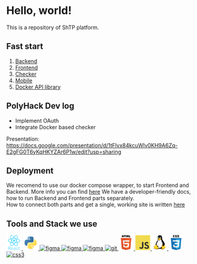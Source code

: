 # Hello, world!
This is a repository of ShTP platform.
## Fast start
1. [Backend](https://github.com/ITClassDev/Backend)
2. [Frontend](https://github.com/ITClassDev/Frontend)
3. [Checker](https://github.com/ITClassDev/Checker)
4. [Mobile](https://github.com/ITClassDev/Mobile)
5. [Docker API library](https://github.com/ret7020/DockerApiClient)

## PolyHack Dev log
- Implement OAuth
- Integrate Docker based checker

Presentation: https://docs.google.com/presentation/d/1tFlvx84kcuWlv0KH9A6Zq-E2gFG0T6yKqHKYZAr6P1w/edit?usp=sharing

## Deployment
We recomend to use our docker compose wrapper, to start Frontend and Backend. More info you can find [here](https://github.com/ITClassDev/Docker)
We have a developer-friendly docs, how to run Backend and Frontend parts separately. </br>
How to connect both parts and get a single, working site is written [here](https://github.com/ITClassDev/.github/blob/main/profile/DEPLOY.md)

## Tools and Stack we use
<a href="https://reactjs.org/" target="_blank" rel="noreferrer"> <img src="https://raw.githubusercontent.com/devicons/devicon/master/icons/react/react-original-wordmark.svg" alt="react" width="40" height="40"/> </a>
<a href="https://www.python.org" target="_blank" rel="noreferrer"> <img src="https://raw.githubusercontent.com/devicons/devicon/master/icons/python/python-original.svg" alt="python" width="40" height="40"/> </a>
<a href="https://www.figma.com/" target="_blank" rel="noreferrer"> <img src="https://www.vectorlogo.zone/logos/figma/figma-icon.svg" alt="figma" width="40" height="40"/> </a>
<a href="#" target="_blank" rel="noreferrer"> <img src="https://upload.wikimedia.org/wikipedia/commons/1/18/ISO_C%2B%2B_Logo.svg" alt="figma" width="40" height="40"/> </a>
<a href="#" target="_blank" rel="noreferrer"> <img src="https://upload.wikimedia.org/wikipedia/en/3/30/Java_programming_language_logo.svg" alt="figma" width="40" height="40"/> </a>
<a href="https://git-scm.com/" target="_blank" rel="noreferrer"> <img src="https://www.vectorlogo.zone/logos/git-scm/git-scm-icon.svg" alt="git" width="40" height="40"/> </a>
<a href="https://www.w3.org/html/" target="_blank" rel="noreferrer"> <img src="https://raw.githubusercontent.com/devicons/devicon/master/icons/html5/html5-original-wordmark.svg" alt="html5" width="40" height="40"/> </a>
<a href="https://developer.mozilla.org/en-US/docs/Web/JavaScript" target="_blank" rel="noreferrer"> <img src="https://raw.githubusercontent.com/devicons/devicon/master/icons/javascript/javascript-original.svg" alt="javascript" width="40" height="40"/> </a>
<a href="https://www.linux.org/" target="_blank" rel="noreferrer"> <img src="https://raw.githubusercontent.com/devicons/devicon/master/icons/linux/linux-original.svg" alt="linux" width="40" height="40"/> </a>
<a href="https://www.w3schools.com/css/" target="_blank" rel="noreferrer"> <img src="https://raw.githubusercontent.com/devicons/devicon/master/icons/css3/css3-original-wordmark.svg" alt="css3" width="40" height="40"/> </a>
<a href="https://www.docker.com/" target="_blank" rel="noreferrer"> <img src="https://img.icons8.com/fluency/512/docker.png" alt="css3" width="40" height="40"/> </a>
